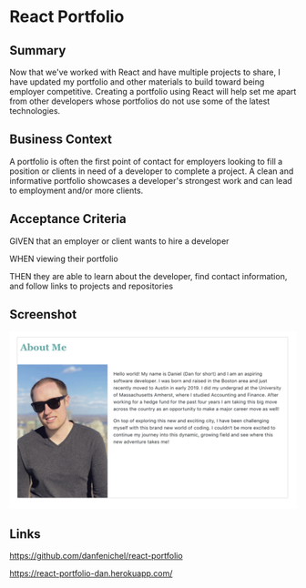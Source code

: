 # React Portfolio

## Summary

Now that we've worked with React and have multiple projects to share, I have updated my portfolio and other materials to build toward being employer competitive. Creating a portfolio using React will help set me apart from other developers whose portfolios do not use some of the latest technologies.

## Business Context

A portfolio is often the first point of contact for employers looking to fill a position or clients in need of a developer to complete a project. A clean and informative portfolio showcases a developer's strongest work and can lead to employment and/or more clients.

## Acceptance Criteria

GIVEN that an employer or client wants to hire a developer

WHEN viewing their portfolio

THEN they are able to learn about the developer, find contact information, and follow links to projects and repositories

## Screenshot

![screenshot](./screenshot.png)

## Links

https://github.com/danfenichel/react-portfolio

https://react-portfolio-dan.herokuapp.com/